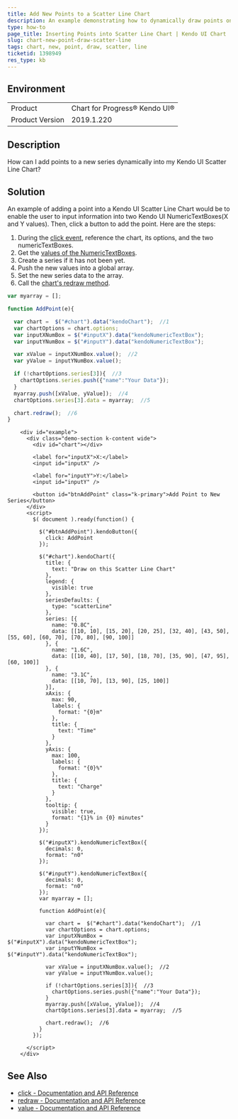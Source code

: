 ```yaml
---
title: Add New Points to a Scatter Line Chart
description: An example demonstrating how to dynamically draw points onto a Kendo UI Scatter Line Chart
type: how-to
page_title: Inserting Points into Scatter Line Chart | Kendo UI Chart
slug: chart-new-point-draw-scatter-line
tags: chart, new, point, draw, scatter, line
ticketid: 1398949
res_type: kb
---
```


## Environment
<table>
 <tr>
  <td>Product</td>
  <td>Chart for Progress® Kendo UI®</td>
 </tr>

  <td>Product Version</td>
  <td>2019.1.220</td>
 </tr>
</table>

## Description

How can I add points to a new series dynamically into my Kendo UI Scatter Line Chart?

## Solution

An example of adding a point into a Kendo UI Scatter Line Chart would be to enable the user to input information into two Kendo UI NumericTextBoxes(X and Y values).  Then, click a button to add the point.  Here are the steps:

  1. During the [click event](https://docs.telerik.com/kendo-ui/api/javascript/ui/button/events/click), reference the chart, its options, and the two numericTextBoxes.  
  1. Get the [values of the NumericTextBoxes](https://docs.telerik.com/kendo-ui/api/javascript/ui/numerictextbox/methods/value).  
  1. Create a series if it has not been yet.
  1. Push the new values into a global array.
  1. Set the new series data to the array.
  1. Call the [chart's redraw method](https://docs.telerik.com/kendo-ui/api/javascript/dataviz/ui/chart/methods/redraw).

```javascript
var myarray = [];

function AddPoint(e){

  var chart =  $("#chart").data("kendoChart");  //1
  var chartOptions = chart.options;
  var inputXNumBox = $("#inputX").data("kendoNumericTextBox");
  var inputYNumBox = $("#inputY").data("kendoNumericTextBox");

  var xValue = inputXNumBox.value();  //2
  var yValue = inputYNumBox.value();

  if (!chartOptions.series[3]){  //3
    chartOptions.series.push({"name":"Your Data"});
  }
  myarray.push([xValue, yValue]);  //4
  chartOptions.series[3].data = myarray;  //5

  chart.redraw();  //6
}
```

```dojo
    <div id="example">
      <div class="demo-section k-content wide">
        <div id="chart"></div>

        <label for="inputX">X:</label>
        <input id="inputX" />

        <label for="inputY">Y:</label>
        <input id="inputY" />

        <button id="btnAddPoint" class="k-primary">Add Point to New Series</button>
      </div>
      <script>
        $( document ).ready(function() {

          $("#btnAddPoint").kendoButton({
            click: AddPoint
          });

          $("#chart").kendoChart({
            title: {
              text: "Draw on this Scatter Line Chart"
            },
            legend: {
              visible: true
            },
            seriesDefaults: {
              type: "scatterLine"
            },
            series: [{
              name: "0.8C",
              data: [[10, 10], [15, 20], [20, 25], [32, 40], [43, 50], [55, 60], [60, 70], [70, 80], [90, 100]]
            }, {
              name: "1.6C",
              data: [[10, 40], [17, 50], [18, 70], [35, 90], [47, 95], [60, 100]]
            }, {
              name: "3.1C",
              data: [[10, 70], [13, 90], [25, 100]]
            }],
            xAxis: {
              max: 90,
              labels: {
                format: "{0}m"
              },
              title: {
                text: "Time"
              }
            },
            yAxis: {
              max: 100,
              labels: {
                format: "{0}%"
              },
              title: {
                text: "Charge"
              }
            },
            tooltip: {
              visible: true,
              format: "{1}% in {0} minutes"
            }
          });

          $("#inputX").kendoNumericTextBox({
            decimals: 0,
            format: "n0"
          });

          $("#inputY").kendoNumericTextBox({
            decimals: 0,
            format: "n0"
          });
          var myarray = [];

          function AddPoint(e){

            var chart =  $("#chart").data("kendoChart");  //1
            var chartOptions = chart.options;
            var inputXNumBox = $("#inputX").data("kendoNumericTextBox");
            var inputYNumBox = $("#inputY").data("kendoNumericTextBox");

            var xValue = inputXNumBox.value();  //2
            var yValue = inputYNumBox.value();

            if (!chartOptions.series[3]){  //3
              chartOptions.series.push({"name":"Your Data"});
            }
            myarray.push([xValue, yValue]);  //4
            chartOptions.series[3].data = myarray;  //5

            chart.redraw();  //6
          }
        });

      </script>
    </div>
```

## See Also

* [click - Documentation and API Reference ](https://docs.telerik.com/kendo-ui/api/javascript/ui/button/events/click)
* [redraw - Documentation and API Reference ](https://docs.telerik.com/kendo-ui/api/javascript/dataviz/ui/chart/methods/redraw)
* [value - Documentation and API Reference](https://docs.telerik.com/kendo-ui/api/javascript/ui/numerictextbox/methods/value) 
